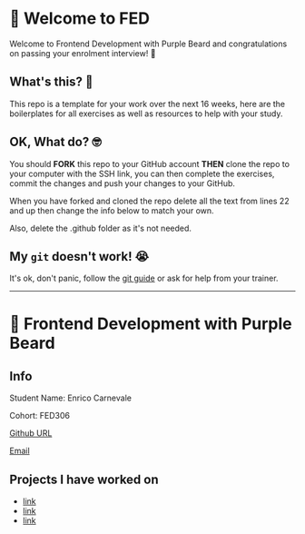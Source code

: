 # 🚀 Welcome to FED

Welcome to Frontend Development with Purple Beard and congratulations on passing your enrolment interview! 🥳

## What's this? 🤔

This repo is a template for your work over the next 16 weeks, here are the boilerplates for all exercises as well as resources to help with your study.

## OK, What do? 🤓

You should **FORK** this repo to your GitHub account **THEN** clone the repo to your computer with the SSH link, you can then complete the exercises, commit the changes and push your changes to your GitHub.

When you have forked and cloned the repo delete all the text from lines 22 and up then change the info below to match your own.

Also, delete the .github folder as it's not needed.

## My `git` doesn't work! 😭

It's ok, don't panic, follow the [git guide](https://github.com/Purple-Beard/FED-Student-Exercises/blob/main/GIT_GUIDE.md) or ask for help from your trainer.

---

# 🚀 Frontend Development with Purple Beard

## Info

Student Name: Enrico Carnevale

Cohort: FED306

[Github URL](https://github.com/ThatGuyWithAHammer)

[Email](mailto:enricocarnevale91@gmail.com)

## Projects I have worked on

- [link](https://url.com)
- [link](https://url.com)
- [link](https://url.com)
